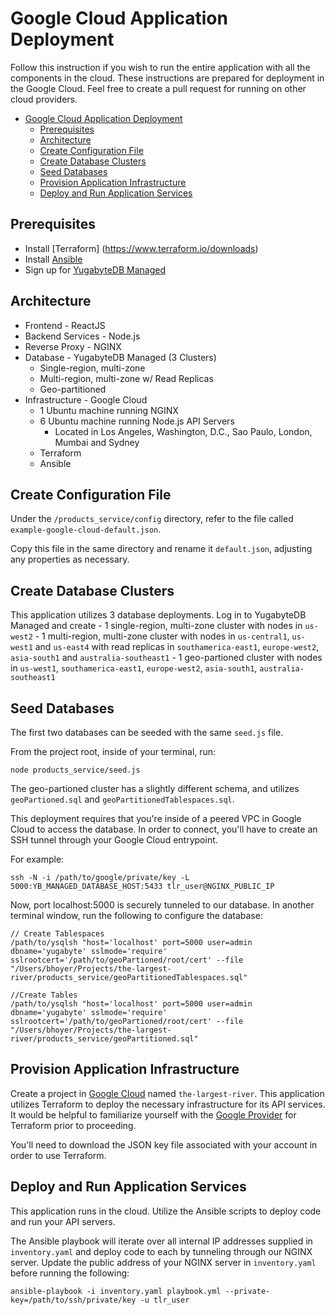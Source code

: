 # Google Cloud Application Deployment

Follow this instruction if you wish to run the entire application with all the components in the cloud. These instructions are prepared for deployment in the Google Cloud. Feel free to create a pull request for running on other cloud providers.

<!-- vscode-markdown-toc -->

- [Google Cloud Application Deployment](#google-cloud-application-deployment)
  - [Prerequisites](#prerequisites)
  - [Architecture](#architecture)
  - [Create Configuration File](#create-configuration-file)
  - [Create Database Clusters](#create-database-clusters)
  - [Seed Databases](#seed-databases)
  - [Provision Application Infrastructure](#provision-application-infrastructure)
  - [Deploy and Run Application Services](#deploy-and-run-application-services)

<!-- vscode-markdown-toc-config
    numbering=false
    autoSave=true
    /vscode-markdown-toc-config -->
<!-- /vscode-markdown-toc -->

## Prerequisites

- Install [Terraform] (https://www.terraform.io/downloads)
- Install [Ansible](https://docs.ansible.com/ansible/latest/installation_guide/intro_installation.html)
- Sign up for [YugabyteDB Managed](https://www.yugabyte.com/managed/)

## Architecture

- Frontend - ReactJS
- Backend Services - Node.js
- Reverse Proxy - NGINX
- Database - YugabyteDB Managed (3 Clusters)
  - Single-region, multi-zone
  - Multi-region, multi-zone w/ Read Replicas
  - Geo-partitioned
- Infrastructure - Google Cloud
  - 1 Ubuntu machine running NGINX
  - 6 Ubuntu machine running Node.js API Servers
    - Located in Los Angeles, Washington, D.C., Sao Paulo, London, Mumbai and Sydney
  - Terraform
  - Ansible

## Create Configuration File

Under the `/products_service/config` directory, refer to the file called `example-google-cloud-default.json`.

Copy this file in the same directory and rename it `default.json`, adjusting any properties as necessary.

## Create Database Clusters

This application utilizes 3 database deployments. Log in to YugabyteDB Managed and create - 1 single-region, multi-zone cluster with nodes in `us-west2` - 1 multi-region, multi-zone cluster with nodes in `us-central1`, `us-west1` and `us-east4` with read replicas in `southamerica-east1`, `europe-west2`, `asia-south1` and `australia-southeast1` - 1 geo-partioned cluster with nodes in `us-west1`, `southamerica-east1`, `europe-west2`, `asia-south1`, `australia-southeast1`

## Seed Databases

The first two databases can be seeded with the same `seed.js` file.

From the project root, inside of your terminal, run:

```
node products_service/seed.js
```

The geo-partioned cluster has a slightly different schema, and utilizes `geoPartioned.sql` and `geoPartitionedTablespaces.sql`.

This deployment requires that you're inside of a peered VPC in Google Cloud to access the database. In order to connect, you'll have to create an SSH tunnel through your Google Cloud entrypoint.

For example:

```
ssh -N -i /path/to/google/private/key -L 5000:YB_MANAGED_DATABASE_HOST:5433 tlr_user@NGINX_PUBLIC_IP
```

Now, port localhost:5000 is securely tunneled to our database. In another terminal window, run the following to configure the database:

```
// Create Tablespaces
/path/to/ysqlsh "host='localhost' port=5000 user=admin dbname='yugabyte' sslmode='require' sslrootcert='/path/to/geoPartioned/root/cert' --file "/Users/bhoyer/Projects/the-largest-river/products_service/geoPartitionedTablespaces.sql"

//Create Tables
/path/to/ysqlsh "host='localhost' port=5000 user=admin dbname='yugabyte' sslmode='require' sslrootcert='/path/to/geoPartioned/root/cert' --file "/Users/bhoyer/Projects/the-largest-river/products_service/geoPartitioned.sql"
```

## Provision Application Infrastructure

Create a project in [Google Cloud](https://cloud.google.com/) named `the-largest-river`. This application utilizes Terraform to deploy the necessary infrastructure for its API services. It would be helpful to familiarize yourself with the [Google Provider](https://registry.terraform.io/providers/hashicorp/google/latest/docs/guides/getting_started) for Terraform prior to proceeding.

You'll need to download the JSON key file associated with your account in order to use Terraform.

## Deploy and Run Application Services

This application runs in the cloud. Utilize the Ansible scripts to deploy code and run your API servers.

The Ansible playbook will iterate over all internal IP addresses supplied in `inventory.yaml` and deploy code to each by tunneling through our NGINX server. Update the public address of your NGINX server in `inventory.yaml` before running the following:

```
ansible-playbook -i inventory.yaml playbook.yml --private-key=/path/to/ssh/private/key -u tlr_user
```
